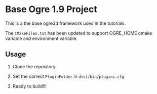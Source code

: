 Base Ogre 1.9 Project
=============

This is a the base ogre3d framework used in the tutorials.

The `CMakeFiles.txt` has been updated to support OGRE_HOME cmake variable and environment variable.

Usage
-----

1. Clone the repository

2. Set the correct `PluginFolder` in `dist/bin/plugins.cfg`

3. Ready to build!!!
